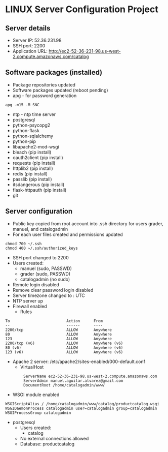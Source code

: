 # LINUX Server Configuration Project

## Server details
- Server IP: 52.36.231.98
- SSH port: 2200
- Application URL: http://ec2-52-36-231-98.us-west-2.compute.amazonaws.com/catalog

## Software packages (installed)
- Package repositories updated
- Software packages updated (reboot pending)
- apg - for password generation
```
apg -m15 -M SNC
```
- ntp - ntp time server 
- postgresql
- python-psycopg2
- python-flask
- python-sqlalchemy
- python-pip
- libapache2-mod-wsgi
- bleach (pip install)
- oauth2client (pip install)
- requests (pip install)
- httplib2 (pip install)
- redis (pip install)
- passlib (pip install)
- itsdangerous (pip install)
- flask-httpauth (pip install)
- git

## Server configuration

- Public key copied from root account into .ssh directory for users grader, manuel, 
and catalogadmin
- For each user files created and permissions updated
```
chmod 700 ~/.ssh
chmod 400 ~/.ssh/authorized_keys
```
- SSH port changed to 2200
- Users created: 
  - manuel (sudo, PASSWD)
  - grader (sudo, PASSWD)
  - catalogadmin (no sudo)
- Remote login disabled
- Remove clear password login disabled
- Server timezone changed to : UTC
- NTP server up
- Firewall enabled
  - Rules
```
To                         Action      From
--                         ------      ----
2200/tcp                   ALLOW       Anywhere
80                         ALLOW       Anywhere
123                        ALLOW       Anywhere
2200/tcp (v6)              ALLOW       Anywhere (v6)
80 (v6)                    ALLOW       Anywhere (v6)
123 (v6)                   ALLOW       Anywhere (v6)
```
- Apache 2 server: /etc/apache2/sites-enabled/000-default.conf
  - VirtualHost
```
        ServerName ec2-52-36-231-98.us-west-2.compute.amazonaws.com
        ServerAdmin manuel.aguilar.alvarez@gmail.com
        DocumentRoot /home/catalogadmin/www/
```
  - WSGI module enabled
```
WSGIScriptAlias / /home/catalogadmin/www/catalog/productcatalog.wsgi
WSGIDaemonProcess catalogadmin user=catalogadmin group=catalogadmin
WSGIProcessGroup catalogadmin 
``` 
- postgresql
  - Users created: 
    - catalog
  - No external connections allowed
  - Database: productcatalog


